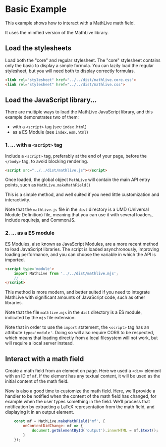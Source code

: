 # Basic Example

This example shows how to interact with a MathLive math field.

It uses the minified version of the MathLive library.

## Load the stylesheets
Load both the "core" and regular stylesheet. The "core" stylesheet contains
only the basic to display a simple formula. You can lazily load the 
regular stylesheet, but you will need both to display correctly formulas.

```html
<link rel="stylesheet" href="../../dist/mathlive.core.css">
<link rel="stylesheet" href="../../dist/mathlive.css">
```

## Load the JavaScript library...

There are multiple ways to load the MathLive JavaScript library, and this 
example demonstrates two of them:
- with a `<script>` tag (see `index.html`)
- as a ES Module (see `index.esm.html`)

### 1. ... with a `<script>` tag
Include a `<script>` tag, preferably at the end of your page, before the 
`</body>` tag, to avoid blocking rendering.

```html
<script src="../../dist/mathlive.js"></script>
```

Once loaded, the global object `MathLive` will contain the main API entry points,
such as `MathLive.makeMathField()`

This is a simple method, and well suited if you need little customization and 
interactivity.

Note that the `mathlive.js` file in the `dist` directory is a UMD 
(Universal Module Definition) file, meaning that you can use it with 
several loaders, include requirejs, and CommonJS.

### 2. ... as a ES module
ES Modules, also known as JavaScript Modules, are a more recent method to load
JavaScript libraries. The script is loaded asynchronously, improving loading
performance, and you can choose the variable in which the API is imported.

```html
<script type='module'> 
    import MathLive from '../../dist/mathlive.mjs';
    // ...
</script>
```

This method is more modern, and better suited if you need to integrate 
MathLive with significant amounts of JavaScript code, such as other libraries.

Note that the file `mathlive.mjs` in the `dist` directory is a ES
module, indicated by the `mjs` file extension.

Note that in order to use the `import` statement, the `<script>` tag has an attribute `type='module'`. Doing so will also require CORS to be
respected, which means that loading directly from a local filesystem
will not work, but will require a local server instead.



## Interact with a math field

Create a math field from an element on page. Here we used a `<div>` element 
with an ID of `mf`. If the element has any textual content, it will be used 
as the initial content of the math field.

Now is also a good time to customize the math field. Here, we'll provide a 
handler to be notified when the content of the math field has changed, for 
example when the user types something in the field. We'll process that 
notification by extracting a LaTeX representation from the 
math field, and displaying it in an output element.

```javascript
    const mf = MathLive.makeMathField('mf', {
        onContentDidChange: mf => {
            document.getElementById('output').innerHTML = mf.$text();
        }
    });
```

